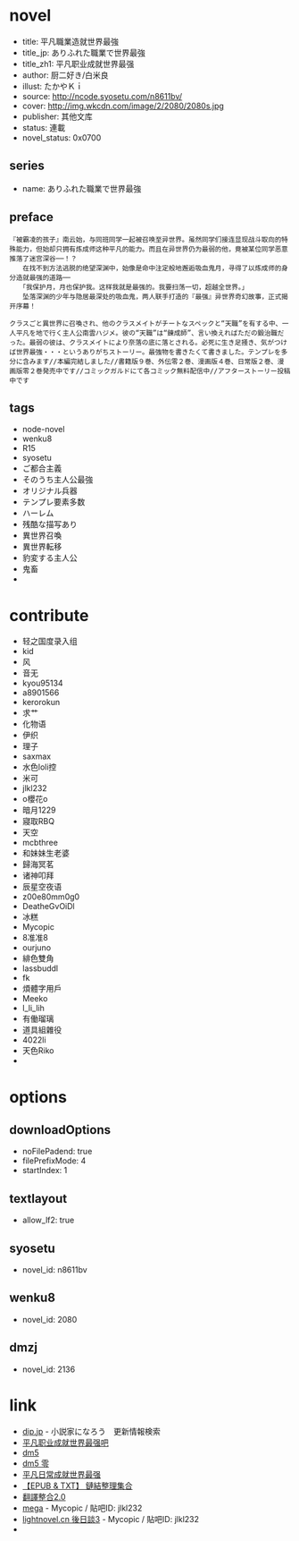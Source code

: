 # novel

- title: 平凡職業造就世界最強
- title_jp: ありふれた職業で世界最強
- title_zh1: 平凡职业成就世界最强
- author: 厨二好き/白米良
- illust: たかやＫｉ
- source: http://ncode.syosetu.com/n8611bv/
- cover: http://img.wkcdn.com/image/2/2080/2080s.jpg
- publisher: 其他文库
- status: 連載
- novel_status: 0x0700

## series

- name: ありふれた職業で世界最強

## preface


```
『被霸凌的孩子』南云始，与同班同学一起被召唤至异世界。虽然同学们接连显现战斗取向的特殊能力，但始却只拥有炼成师这种平凡的能力。而且在异世界仍为最弱的他，竟被某位同学恶意推落了迷宫深谷──！？
　　在找不到方法逃脱的绝望深渊中，始像是命中注定般地邂逅吸血鬼月，寻得了以炼成师的身分造就最强的道路──
　　「我保护月，月也保护我。这样我就是最强的。我要扫荡一切，超越全世界。」
　　坠落深渊的少年与隐居最深处的吸血鬼，两人联手打造的『最强』异世界奇幻故事，正式揭开序幕！

クラスごと異世界に召喚され、他のクラスメイトがチートなスペックと“天職”を有する中、一人平凡を地で行く主人公南雲ハジメ。彼の“天職”は“錬成師”、言い換えればただの鍛治職だった。最弱の彼は、クラスメイトにより奈落の底に落とされる。必死に生き足掻き、気がつけば世界最強・・・というありがちストーリー。最強物を書きたくて書きました。テンプレを多分に含みます//本編完結しました//書籍版９巻、外伝零２巻、漫画版４巻、日常版２巻、漫画版零２巻発売中です//コミックガルドにて各コミック無料配信中//アフターストーリー投稿中です
```

## tags

- node-novel
- wenku8
- R15
- syosetu
- ご都合主義
- そのうち主人公最強
- オリジナル兵器
- テンプレ要素多数
- ハーレム
- 残酷な描写あり
- 異世界召喚
- 異世界転移
- 豹変する主人公
- 鬼畜
- 

# contribute

- 轻之国度录入组
- kid
- 风
- 音无
- kyou95134
- a8901566
- kerorokun
- 求艹
- 化物语
- 伊织
- 理子
- saxmax
- 水色loli控
- 米可
- jlkl232
- o櫻花o
- 暗月1229
- 寢取RBQ
- 天空
- mcbthree
- 和妹妹生老婆
- 歸海冥茗
- 诸神叩拜
- 辰星空夜语
- z00e80mm0g0
- DeatheGvOiDl
- 冰糕
- Mycopic
- 8准准8
- ourjuno
- 緋色雙角
- lassbuddl
- fk
- 煩體字用戶
- Meeko
- l_li_lih
- 有働瑠璃
- 道具組雜役
- 4022li
- 天色Riko
- 

# options

## downloadOptions

- noFilePadend: true
- filePrefixMode: 4
- startIndex: 1

## textlayout

- allow_lf2: true

## syosetu

- novel_id: n8611bv

## wenku8

- novel_id: 2080

## dmzj

- novel_id: 2136

# link

- [dip.jp](https://narou.nar.jp/search.php?text=n8611bv&novel=all&genre=all&new_genre=all&length=0&down=0&up=100) - 小説家になろう　更新情報検索
- [平凡职业成就世界最强吧](https://tieba.baidu.com/f?kw=%E5%B9%B3%E5%87%A1%E8%81%8C%E4%B8%9A%E6%88%90%E5%B0%B1%E4%B8%96%E7%95%8C%E6%9C%80%E5%BC%BA&ie=utf-8 "平凡职业成就世界最强")
- [dm5](http://www.dm5.com/manhua-pingfanzhiyechengjiushijiezuiqiang/)
- [dm5 零](http://www.dm5.com/manhua-pingfanzhiyechengjiushijiezuiqiang-ling/)
- [平凡日常成就世界最强](http://www.dm5.com/manhua-pingfanrichangchengjiushijiezuiqiang/)
- [【EPUB \& TXT】 鏈結整理集合](https://tieba.baidu.com/p/5615367340 "【EPUB & TXT】 鏈結整理集合")
- [翻譯整合2.0](https://tieba.baidu.com/p/5101634208)
- [mega](https://mega.nz/#F!40kjhbbb!eqNviLdLidXo_A-d59nf2A) - Mycopic / 貼吧ID: jlkl232
- [lightnovel.cn 後日談3](https://www.lightnovel.cn/thread-912031-1-1.html) - Mycopic / 貼吧ID: jlkl232
- 

